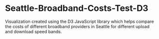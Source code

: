 # Seattle-Broadband-Costs-Test-D3
Visualization created using the D3 JavaScript library which helps compare the costs of different broadband providers in Seattle for different upload and download speed bands.
